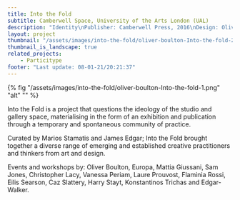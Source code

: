 ```yaml
---
title: Into the Fold
subtitle: Camberwell Space, University of the Arts London (UAL)
description: "Identity\nPublisher: Camberwell Press, 2016\nDesign: Oliver Boulton, Samuel Jones"
layout: project
thumbnail: "/assets/images/into-the-fold/oliver-boulton-Into-the-fold-2.png"
thumbnail_is_landscape: true
related_projects: 
    - Particitype
footer: "Last update: 08-01-21/20:21:37"
---
```


{% fig "/assets/images/into-the-fold/oliver-boulton-Into-the-fold-1.png" "alt" "" %}

Into the Fold is a project that questions the ideology of the studio and gallery space, materialising in the form of an exhibition and publication through a temporary and spontaneous community of practice.

Curated by Marios Stamatis and James Edgar; Into the Fold brought together a diverse range of emerging and established creative practitioners and thinkers from art and design. 

Events and workshops by: Oliver Boulton, Europa, Mattia Giussani, Sam Jones, Christopher Lacy, Vanessa Periam, Laure Prouvost, Flaminia Rossi, Eilis Searson, Caz Slattery, Harry Stayt, Konstantinos Trichas and Edgar-Walker.
